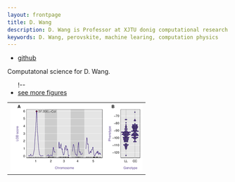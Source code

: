```yaml
---
layout: frontpage
title: D. Wang
description: D. Wang is Professor at XJTU donig computational research.
keywords: D. Wang, perovskite, machine learing, computation physics
---
```


<div class="navbar">
  <div class="navbar-inner">
      <ul class="nav">
          <li><a href="https://dwang5.github.io">github</a></li>
      </ul>
  </div>
</div>

Computatonal science for D. Wang.


<table class="wide">
<tr>
  <td class="left">
    <a href="pages/publpics/fittings.html">
        <img src="assets/publpics/rqtlexper_fig1.png" alt="J. Liu (2017) Fig. 1" title="J. Liu (PRB 2017) Fig. 1"/>
    </a>
  </td>
  <!-- <td class="right"> -->
    <!-- <a href="pages/publpics/rqtlexper_fig2.html"> -->
        <!-- <img src="assets/publpics/rqtlexper_fig2.png" alt="Broman (2014) Fig 2" title="Broman (2014) Fig 2"/> -->
    <!-- </a> -->
  <!-- </td> -->
</tr>

<div class="navbar">
  <div class="navbar-inner">
      <ul class="nav">
          !-- <li><a href="morefigs.html">see more figures</a></li>
      </ul>
  </div>
</div>
